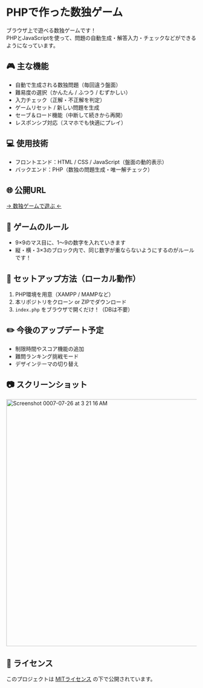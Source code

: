 # PHPで作った数独ゲーム

ブラウザ上で遊べる数独ゲームです！  
PHPとJavaScriptを使って、問題の自動生成・解答入力・チェックなどができるようになっています。

## 🎮 主な機能

- 自動で生成される数独問題（毎回違う盤面）
- 難易度の選択（かんたん / ふつう / むずかしい）
- 入力チェック（正解・不正解を判定）
- ゲームリセット / 新しい問題を生成
- セーブ＆ロード機能（中断して続きから再開）
- レスポンシブ対応（スマホでも快適にプレイ）

## 💻 使用技術

- フロントエンド：HTML / CSS / JavaScript（盤面の動的表示）
- バックエンド：PHP（数独の問題生成・唯一解チェック）

## 🌐 公開URL

[→ 数独ゲームで遊ぶ ←](https://xs279861.xsrv.jp/sudoku/)

## 🧠 ゲームのルール

- 9×9のマス目に、1〜9の数字を入れていきます
- 縦・横・3×3のブロック内で、同じ数字が重ならないようにするのがルールです！

## 📂 セットアップ方法（ローカル動作）

1. PHP環境を用意（XAMPP / MAMPなど）
2. 本リポジトリをクローン or ZIPでダウンロード
3. `index.php` をブラウザで開くだけ！（DBは不要）

## ✏️ 今後のアップデート予定

- 制限時間やスコア機能の追加
- 難問ランキング挑戦モード
- デザインテーマの切り替え

## 📷 スクリーンショット

<img width="1280" height="653" alt="Screenshot 0007-07-26 at 3 21 16 AM" src="https://github.com/user-attachments/assets/bddda6dd-e8f5-413b-ae1e-59ae79361681" />

## 📝 ライセンス

このプロジェクトは [MITライセンス](https://opensource.org/licenses/MIT) の下で公開されています。
